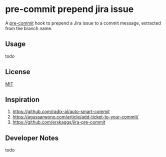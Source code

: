 # pre-commit prepend jira issue

A [pre-commit](https://pre-commit.com/) hook to prepend a Jira issue to a commit message, extracted from the branch name.

## Usage

todo

## License

[MIT](LICENSE)

## Inspiration

1. <https://github.com/radix-ai/auto-smart-commit>
2. <https://agussarwono.com/article/add-ticket-to-your-commit/>
3. <https://github.com/erskaggs/jira-pre-commit>

## Developer Notes

todo
